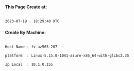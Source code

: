 
   
#### This Page Create at:

```bash

2023-07-19 - 18:29:40 UTC

```

#### Create By Machine:

```bash

Host Name : fv-az565-267

platform  : Linux-5.15.0-1041-azure-x86_64-with-glibc2.35

Ip Local  : 10.1.0.155

```

